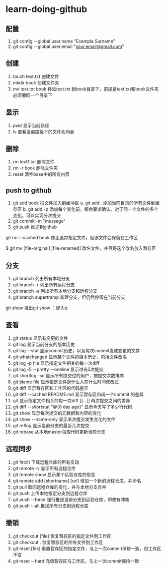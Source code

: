 # learn-doing-github

## 配置
1. git config --global user.name "Example Surname"
2. git config --global user.email "your.email@gmail.com"

## 创建
1. touch text.txt  创建文件
2. mkdir book 创建文件夹
3. mv text.txt book 移动text.txt 到book目录下，前提是text.txt和book文件夹必须要同一个目录下
## 显示
1. pwd 显示当前路径
2. ls 查看当前路径下的文件名列表

## 删除
1. rm text1.txt 删除文件
2. rm -r book 删除文件夹
3. reset 清空base中的所有内容

## push to github
1. git add book  把文件加入到缓冲区
  a. git add .  添加当前目录的所有文件到缓存区
  b. git add -p 添加每个变化前，都会要求确认。对于同一个文件的多个变化，可以实现分次提交
2. git commit -m "message"
3. git push 推送到github

git rm --cached book  停止追踪指定文件，但该文件会保留在工作区


$ git mv [file-original] [file-renamed]  改名文件，并且将这个改名放入暂存区

## 分支
1. git branch 列出所有本地分支
2. git branch -r 列出所有远程分支
3. git branch -a 列出所有本地分支和远程分支
4. git branch supertramp 新建分支，但仍然停留在当前分支

git show  推出git show ：键入q

## 查看
1. git status 显示有变更的文件
2. git log 显示当前分支的版本历史
3. git log --stat 显示commit历史，以及每次commit发成变更的文件
4. git whatchanged 显示某个文件的版本历史，包括文件改名
5. git log -p file 显示指定文件相关的每一次diff
6. git log -5 --pretty --oneline 显示过去5次提交
7. git shortlog -sn 显示所有提交过的用户，按提交次数排序
8. git blame file 显示指定文件是什么人在什么时间修改过
9. git diff 显示暂存区和工作区的代码差异
10. git diff --cached README.md 显示暂存区和尚一个commit 的差异
11. git 显示指定文件相关的每一次diff []...[] 两次提交之间的差异
12. git diff --shortstat "@{0 day ago}" 显示今天写了多少行代码
13. git show 显示每次提交的元数据和内容的变化
14. git show --name-only  显示某次提交发生变化的文件
15. git reflog  显示当前分支的最近几次提交
16. git rebase 从本地master拉取代码更新当前分支

## 远程同步
1. git fetch 下载远程仓库的所有变动
2. git remote -v 显示所有远程仓库
3. git remote show 显示某个远程仓库的信息
4. git remote add [shortname] [url] 增加一个新的远程仓库，并命名
5. git pull 取回远程仓库的变化，并与本地分支合并
6. git push 上传本地指定分支到远程仓库
7. git push --force 强行推送当前分支到远程仓库，即使有冲突
8. git push --all 推送所有分支到远程仓库

## 撤销
1. git checkout [file] 恢复暂存区的指定文件到工作区
2. git checkout .  恢复暂存区的所有文件到工作区
3. git reset [file] 重置暂存区的指定文件，与上一次commit保持一致，但工作区不变
4. git reset --hard 充值暂存区与工作区，与上一次commit保持一致
